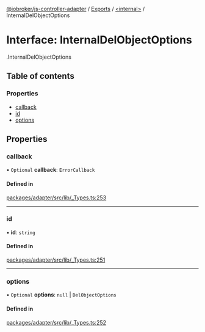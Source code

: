 [@iobroker/js-controller-adapter](../README.md) / [Exports](../modules.md) / [<internal\>](../modules/internal_.md) / InternalDelObjectOptions

# Interface: InternalDelObjectOptions

[<internal>](../modules/internal_.md).InternalDelObjectOptions

## Table of contents

### Properties

- [callback](internal_.InternalDelObjectOptions.md#callback)
- [id](internal_.InternalDelObjectOptions.md#id)
- [options](internal_.InternalDelObjectOptions.md#options)

## Properties

### callback

• `Optional` **callback**: `ErrorCallback`

#### Defined in

[packages/adapter/src/lib/_Types.ts:253](https://github.com/ioBroker/ioBroker.js-controller/blob/24abfd89/packages/adapter/src/lib/_Types.ts#L253)

___

### id

• **id**: `string`

#### Defined in

[packages/adapter/src/lib/_Types.ts:251](https://github.com/ioBroker/ioBroker.js-controller/blob/24abfd89/packages/adapter/src/lib/_Types.ts#L251)

___

### options

• `Optional` **options**: ``null`` \| `DelObjectOptions`

#### Defined in

[packages/adapter/src/lib/_Types.ts:252](https://github.com/ioBroker/ioBroker.js-controller/blob/24abfd89/packages/adapter/src/lib/_Types.ts#L252)
